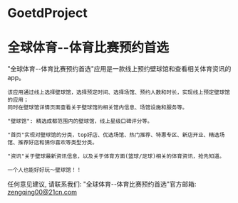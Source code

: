 # GoetdProject
# 全球体育--体育比赛预约首选

  "全球体育--体育比赛预约首选"应用是一款线上预约壁球馆和查看相关体育资讯的app。
    
    该应用通过线上选择壁球馆，选择预定时间、选择场馆、预约人数和时长，实现线上预定壁球馆的应用；
    同时在壁球馆详情页面查看关于壁球馆的相关馆内信息、场馆设施和服务等。
    
    "壁球馆": 精选成都范围内的壁球馆，线上星级口碑评分等。
    
    "首页"实现对壁球馆的分类，top好店、优选场馆、热门推荐、特惠专区、新店开业、精选场馆、推荐好店和猜你喜欢等类型分类。
    
    "资讯"关于壁球最新资讯信息，以及关于体育方面(篮球/足球)相关的体育资讯，抢先知道。

    一个人也能好好玩～壁球馆！！

   任何意见建议, 请联系我们: 
   "全球体育--体育比赛预约首选"官方邮箱: zengqing00@21cn.com
